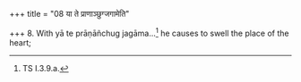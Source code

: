 +++
title = "08 या ते प्राणाञ्छुग्जगामेति"

+++
8. With yā te prāṇāñchug jagāma...[^1] he causes to swell the place of the heart;


[^1]: TS I.3.9.a.  

